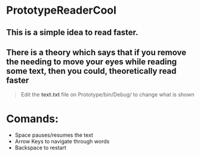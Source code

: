 # PrototypeReaderCool
This is a simple idea to read faster.
---------
  There is a theory which says that if you remove the needing to move your eyes while reading some text, then you could, theoretically read faster
---------

>Edit the **text.txt** file on Prototype/bin/Debug/ to change what is shown

# Comands:
 - Space pauses/resumes the text
 - Arrow Keys to navigate through words
 - Backspace to restart
